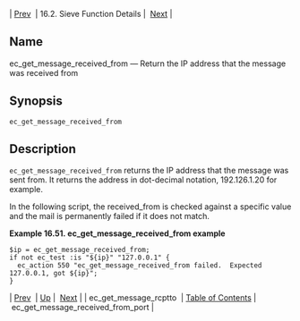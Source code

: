 | [Prev](sieve.ref.ec_get_message_rcptto)  | 16.2. Sieve Function Details |  [Next](sieve.ref.ec_get_message_received_from_port.php) |

<a name="sieve.ref.ec_get_message_received_from"></a>
## Name

ec_get_message_received_from — Return the IP address that the message was received from

## Synopsis

`ec_get_message_received_from`

<a name="idp29725504"></a>
## Description

`ec_get_message_received_from` returns the IP address that the message was sent from. It returns the address in dot-decimal notation, 192.126.1.20 for example.

In the following script, the received_from is checked against a specific value and the mail is permanently failed if it does not match.

<a name="example.ec_get_message_received_from"></a>

**Example 16.51. ec_get_message_received_from example**

```
$ip = ec_get_message_received_from;
if not ec_test :is "${ip}" "127.0.0.1" {
  ec_action 550 "ec_get_message_received_from failed.  Expected 127.0.0.1, got ${ip}";
}
```

| [Prev](sieve.ref.ec_get_message_rcptto)  | [Up](sieve.ref.files.php) |  [Next](sieve.ref.ec_get_message_received_from_port.php) |
| ec_get_message_rcptto  | [Table of Contents](index) |  ec_get_message_received_from_port |
